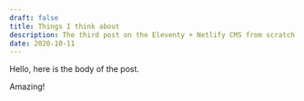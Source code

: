 ```yaml
---
draft: false
title: Things I think about
description: The third post on the Eleventy + Netlify CMS from scratch blog
date: 2020-10-11
---
```

Hello, here is the body of the post.

<lite-youtube videoid="rBxcF-r9Ibs"></lite-youtube>
<noscript>
</noscript>

Amazing!
